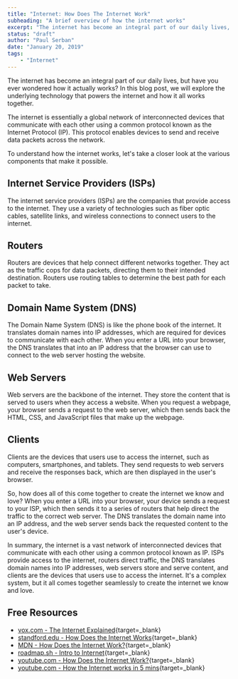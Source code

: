 ```yaml
---
title: "Internet: How Does The Internet Work"
subheading: "A brief overview of how the internet works"
excerpt: "The internet has become an integral part of our daily lives, but have you ever wondered how it actually works? In this blog post, we will explore the underlying technology that powers the internet and how it all works together."
status: "draft"
author: "Paul Serban"
date: "January 20, 2019"
tags:
    - "Internet"
---
```


The internet has become an integral part of our daily lives, but have you ever wondered how it actually works? In this blog post, we will explore the underlying technology that powers the internet and how it all works together.

The internet is essentially a global network of interconnected devices that communicate with each other using a common protocol known as the Internet Protocol (IP). This protocol enables devices to send and receive data packets across the network.

To understand how the internet works, let's take a closer look at the various components that make it possible.

## Internet Service Providers (ISPs)
The internet service providers (ISPs) are the companies that provide access to the internet. They use a variety of technologies such as fiber optic cables, satellite links, and wireless connections to connect users to the internet.

## Routers
Routers are devices that help connect different networks together. They act as the traffic cops for data packets, directing them to their intended destination. Routers use routing tables to determine the best path for each packet to take.

## Domain Name System (DNS)
The Domain Name System (DNS) is like the phone book of the internet. It translates domain names into IP addresses, which are required for devices to communicate with each other. When you enter a URL into your browser, the DNS translates that into an IP address that the browser can use to connect to the web server hosting the website.

## Web Servers
Web servers are the backbone of the internet. They store the content that is served to users when they access a website. When you request a webpage, your browser sends a request to the web server, which then sends back the HTML, CSS, and JavaScript files that make up the webpage.

## Clients
Clients are the devices that users use to access the internet, such as computers, smartphones, and tablets. They send requests to web servers and receive the responses back, which are then displayed in the user's browser.

So, how does all of this come together to create the internet we know and love? When you enter a URL into your browser, your device sends a request to your ISP, which then sends it to a series of routers that help direct the traffic to the correct web server. The DNS translates the domain name into an IP address, and the web server sends back the requested content to the user's device.

In summary, the internet is a vast network of interconnected devices that communicate with each other using a common protocol known as IP. ISPs provide access to the internet, routers direct traffic, the DNS translates domain names into IP addresses, web servers store and serve content, and clients are the devices that users use to access the internet. It's a complex system, but it all comes together seamlessly to create the internet we know and love.

## Free Resources
- [vox.com - The Internet Explained](https://www.vox.com/2014/6/16/18076282/the-internet){target=_blank}
- [standford.edu - How Does the Internet Works](http://web.stanford.edu/class/msande91si/www-spr04/readings/week1/InternetWhitepaper.htm){target=_blank}
- [MDN - How Does the Internet Work?](https://developer.mozilla.org/en-US/docs/Learn/Common_questions/How_does_the_Internet_work){target=_blank}
- [roadmap.sh - Intro to Internet](https://roadmap.sh/guides/what-is-internet){target=_blank}
- [youtube.com - How Does the Internet Work?](https://www.youtube.com/watch?v=TNQsmPf24go){target=_blank}
- [youtube.com - How the Internet works in 5 mins](https://www.youtube.com/watch?v=7_LPdttKXPc){target=_blank}